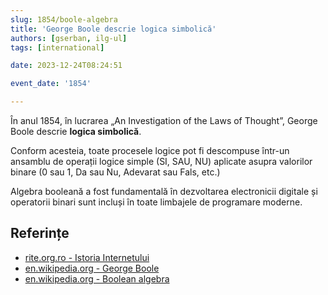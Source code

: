 ```yaml
---
slug: 1854/boole-algebra
title: 'George Boole descrie logica simbolică'
authors: [gserban, ilg-ul]
tags: [international]

date: 2023-12-24T08:24:51

event_date: '1854'

---
```


În anul 1854, în lucrarea „An Investigation of the Laws of Thought”,
George Boole descrie **logica simbolică**.

<!-- truncate -->

Conform acesteia, toate procesele
logice pot fi descompuse într-un ansamblu de operații logice simple
(SI, SAU, NU) aplicate asupra valorilor binare (0 sau 1, Da sau Nu,
Adevarat sau Fals, etc.)

Algebra booleană a fost fundamentală în dezvoltarea electronicii
digitale și operatorii binari sunt incluși în toate limbajele de
programare moderne.

## Referințe

- [rite.org.ro - Istoria Internetului](https://rite.org.ro/istoria-internetului/)
- [en.wikipedia.org - George Boole](https://en.wikipedia.org/wiki/George_Boole)
- [en.wikipedia.org - Boolean algebra](https://en.wikipedia.org/wiki/Boolean_algebra)
